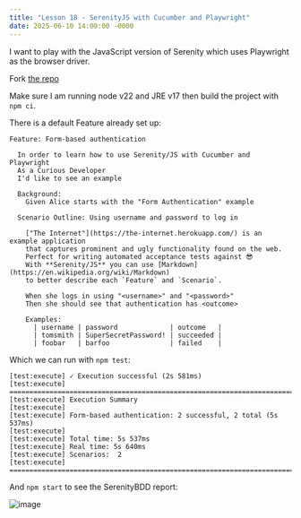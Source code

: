 ```yaml
---
title: "Lesson 18 - SerenityJS with Cucumber and Playwright"
date: 2025-06-10 14:00:00 -0000
---
```

I want to play with the JavaScript version of Serenity which uses Playwright as the browser driver.

Fork [the repo](https://github.com/serenity-js/serenity-js-cucumber-playwright-template)

Make sure I am running node v22 and JRE v17 then build the project with `npm ci`.

There is a default Feature already set up:
```gherkin
Feature: Form-based authentication

  In order to learn how to use Serenity/JS with Cucumber and Playwright
  As a Curious Developer
  I'd like to see an example

  Background:
    Given Alice starts with the "Form Authentication" example

  Scenario Outline: Using username and password to log in

    ["The Internet"](https://the-internet.herokuapp.com/) is an example application
    that captures prominent and ugly functionality found on the web.
    Perfect for writing automated acceptance tests against 😎
    With **Serenity/JS** you can use [Markdown](https://en.wikipedia.org/wiki/Markdown)
    to better describe each `Feature` and `Scenario`.

    When she logs in using "<username>" and "<password>"
    Then she should see that authentication has <outcome>

    Examples:
      | username | password             | outcome   |
      | tomsmith | SuperSecretPassword! | succeeded |
      | foobar   | barfoo               | failed    |
```

Which we can run with `npm test`:
```
[test:execute] ✓ Execution successful (2s 581ms)
[test:execute] ================================================================================
[test:execute] Execution Summary
[test:execute] 
[test:execute] Form-based authentication: 2 successful, 2 total (5s 537ms)
[test:execute] 
[test:execute] Total time: 5s 537ms
[test:execute] Real time: 5s 640ms
[test:execute] Scenarios:  2
[test:execute] ================================================================================
```

And `npm start` to see the SerenityBDD report:

![image](https://github.com/user-attachments/assets/2471b4f8-4baa-41bc-a401-58b1d0b1b3a0)

